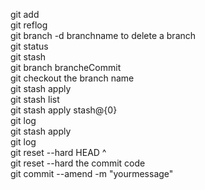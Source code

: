 git add  
git reflog  
git branch -d branchname to delete a branch  
git status  
git stash  
git branch brancheCommit  
git checkout the branch name  
git stash apply  
git stash list  
git stash apply stash@{0}  
git log   
git stash apply  
git log  
git reset --hard HEAD ^  
git reset  --hard the commit code  
git commit --amend -m "yourmessage"  


